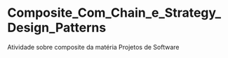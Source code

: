 # Composite_Com_Chain_e_Strategy_Design_Patterns
 Atividade sobre composite da matéria Projetos de Software
